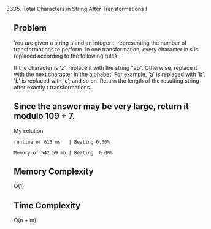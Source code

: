 3335. Total Characters in String After Transformations I

Problem
------------------------------------------------------------------------------------------------------------------------------------------------------------------------------------------------------------------------------------------------------------------------
You are given a string s and an integer t, representing the number of transformations to perform. In one transformation, every character in s is replaced according to the following rules:

If the character is 'z', replace it with the string "ab".
Otherwise, replace it with the next character in the alphabet. For example, 'a' is replaced with 'b', 'b' is replaced with 'c', and so on.
Return the length of the resulting string after exactly t transformations.

Since the answer may be very large, return it modulo 109 + 7.
------------------------------------------------------------------------------------------------------------------------------------------------------------------------------------------------------------------------------------------------------------------------

My solution 

    runtime of 613 ms   | Beating 0.00%
    
    Memory of 542.59 mb | Beating  0.00%


Memory Complexity
------------------------------------------------------------------
O(1)

Time Complexity
------------------------------------------------------------------
O(n + m)
